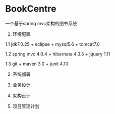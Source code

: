 BookCentre
==========

一个基于spring mvc架构的图书系统

1. 环境配置

  1.1 jdk7.0.25 + eclipse + mysql5.6 + tomcat7.0
  
  1.2 spring mvc 4.0.4 +  hibernate 4.3.5 + jquery 1.11
  
  1.3 git + maven 3.0 + junit 4.10
  
2. 系统部署

3. 业务设计

4. 架构设计

5. 项目管理计划

